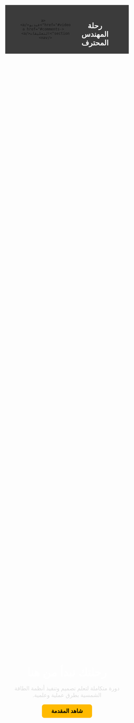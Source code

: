 
<html lang="ar" dir="rtl">
<head>
  <meta charset="UTF-8" />
  <meta name="viewport" content="width=device-width, initial-scale=1.0" />
  <title>رحلة المهندس المحترف</title>
  <link href="https://fonts.googleapis.com/css2?family=Cairo:wght@400;700&display=swap" rel="stylesheet" />
  <style>
    * {
      margin: 0;
      padding: 0;
      box-sizing: border-box;
      font-family: 'Cairo', sans-serif;
    }

    body {
      background: linear-gradient(to right, #0f0f0f, #1c1c1c);
      color: #ffffff;
      line-height: 1.6;
    }

    header {
      padding: 20px 40px;
      background-color: #111111d0;
      display: flex;
      justify-content: space-between;
      align-items: center;
      border-bottom: 1px solid #333;
    }

    header h1 {
      font-size: 24px;
      color: #f9f9f9;
    }

    nav a {
      color: #ccc;
      text-decoration: none;
      margin-left: 20px;
      font-size: 16px;
      transition: color 0.3s;
    }

    nav a:hover {
      color: #ffffff;
    }

    .hero {
      position: relative;
      background-image: url('Images/hero.png');
      background-size: cover;
      background-position: center;
      height: 100vh;
      display: flex;
      align-items: center;
      justify-content: center;
      text-align: center;
    }

    .hero::after {
      content: '';
      position: absolute;
      top: 0; left: 0;
      width: 100%; height: 100%;
      background-color: rgba(0,0,0,0.6);
      z-index: 1;
    }

    .hero-content {
      position: relative;
      z-index: 2;
      max-width: 800px;
      padding: 20px;
    }

    .hero h2 {
      font-size: 36px;
      margin-bottom: 20px;
      color: #ffffff;
    }

    .hero p {
      font-size: 18px;
      color: #dddddd;
      margin-bottom: 30px;
    }

    .hero a.button {
      padding: 12px 30px;
      background-color: #ffba00;
      color: #000;
      font-weight: bold;
      border: none;
      border-radius: 8px;
      text-decoration: none;
      font-size: 18px;
      transition: background-color 0.3s;
    }

    .hero a.button:hover {
      background-color: #ffaa00;
    }

    #video {
      padding: 60px 20px;
      text-align: center;
    }

    iframe {
      max-width: 100%;
      border-radius: 12px;
    }

    #comments-section {
      background-color: #111;
      padding: 40px 20px;
      max-width: 800px;
      margin: auto;
    }

    form {
      background: #1e1e1e;
      padding: 20px;
      border-radius: 10px;
      margin-bottom: 40px;
    }

    label {
      display: block;
      margin: 10px 0 5px;
    }

    input, textarea, select {
      width: 100%;
      padding: 10px;
      margin-bottom: 15px;
      border: none;
      border-radius: 8px;
      background: #2c2c2c;
      color: #fff;
    }

    button {
      background: #ffc107;
      color: #000;
      font-weight: bold;
      padding: 12px 20px;
      border: none;
      border-radius: 8px;
      cursor: pointer;
      transition: background 0.3s;
    }

    button:hover {
      background: #e0a800;
    }

    .comment-card {
      background-color: #1f1f1f;
      border: 1px solid #333;
      border-radius: 12px;
      padding: 15px;
      margin-bottom: 20px;
      box-shadow: 0 4px 12px rgba(0,0,0,0.2);
    }

    .comment-name {
      font-weight: bold;
      color: #ffba00;
    }

    .comment-stars {
      color: gold;
    }

    .comment-text {
      margin-top: 10px;
      color: #eee;
      line-height: 1.6;
    }

    .reply-card {
      background-color: #2a2a2a;
      margin-top: 10px;
      margin-right: 20px;
      border-left: 3px solid #ffba00;
      padding: 10px;
      border-radius: 8px;
    }

    footer {
      background-color: #101010;
      text-align: center;
      padding: 20px;
      color: #666;
      font-size: 14px;
      margin-top: 60px;
    }

    @media (max-width: 768px) {
      .hero h2 {
        font-size: 28px;
      }

      .hero p {
        font-size: 16px;
      }

      header {
        flex-direction: column;
        align-items: flex-start;
      }

      nav {
        margin-top: 10px;
      }
    }
  </style>
</head>
<body>

  <header>
    <h1>رحلة المهندس المحترف</h1>
    <nav>
     
      <a href="#video">فيديو</a>
      <a href="#comments-section">التعليقات</a>
    </nav>
  </header>

  <section class="hero">
    <div class="hero-content">
      <h2>رحلتك تبدأ من هنا</h2>
      <p>دورة متكاملة لتعلم تصميم وتنفيذ أنظمة الطاقة الشمسية بطرق عملية وعلمية.</p>
      <a href="#video" class="button">شاهد المقدمة</a>
    </div>
  </section>

  <section id="video">
    <h2 style="margin-bottom: 20px;">🎥 المحاضرة</h2>
    <iframe width="800" height="450"
      src="https://www.youtube.com/embed/zW9ZX-SZKtE"
      frameborder="0" allowfullscreen></iframe>
  </section>

  <section id="comments-section">
    <h2>💬 قسم التعليقات</h2>
    <form id="commentForm">
      <label>الاسم:</label>
      <input type="text" name="name" required>

      <label>البريد الإلكتروني (اختياري):</label>
      <input type="email" name="email">

      <label>التقييم:</label>
      <select name="rating">
        <option value="5">⭐️⭐️⭐️⭐️⭐️</option>
        <option value="4">⭐️⭐️⭐️⭐️</option>
        <option value="3">⭐️⭐️⭐️</option>
        <option value="2">⭐️⭐️</option>
        <option value="1">⭐️</option>
      </select>

      <label>التعليق:</label>
      <textarea name="comment" required></textarea>

      <input type="hidden" name="parentId" value="">
      <button type="submit">إرسال</button>
    </form>

    <div id="comments"></div>
  </section>

  <footer>
    &copy; 2025 جميع الحقوق محفوظة - رحلة المهندس المحترف
  </footer>

  <script>
    const scriptURL = "https://script.google.com/macros/s/AKfycbwf8tweD-5tqM_YmtW0STnFn3rwpharalcK8tvb4t68jJs59V5SSwf4VDdhT4txUj760w/exec";

    document.getElementById("commentForm").addEventListener("submit", function(e) {
      e.preventDefault();
      const form = e.target;
      const formData = new FormData(form);

      fetch(scriptURL, {
        method: 'POST',
        body: formData
      }).then(() => {
        alert("✅ تم إرسال التعليق");
        form.reset();
        loadComments();
      });
    });

    function createCommentHtml(comment) {
      const div = document.createElement("div");
      div.className = "comment-card";
      div.innerHTML = `
        <div class="comment-name">${comment.name}</div>
        <div class="comment-stars">${'⭐️'.repeat(comment.rating)}</div>
        <div class="comment-text">${comment.comment}</div>
      `;
      return div;
    }

    function loadComments() {
      fetch(scriptURL)
        .then(res => res.json())
        .then(data => {
          const commentSection = document.getElementById("comments");
          commentSection.innerHTML = "";
          const parents = data.filter(c => !c.parentId);
          parents.reverse().forEach(comment => {
            commentSection.appendChild(createCommentHtml(comment));
          });
        });
    }

    window.onload = loadComments;
    <script>
  const scriptURL = "https://script.google.com/macros/s/AKfycbwf8tweD-5tqM_YmtW0STnFn3rwpharalcK8tvb4t68jJs59V5SSwf4VDdhT4txUj760w/exec";
  const adminEmail = "your-email@gmail.com"; // 🔒 بريدك أنت لإظهار زر الرد فقط لك

  document.getElementById("commentForm").addEventListener("submit", function (e) {
    e.preventDefault();
    const form = e.target;
    const formData = new FormData(form);

    fetch(scriptURL, {
      method: "POST",
      body: formData,
    }).then(() => {
      alert("✅ تم إرسال التعليق");
      form.reset();
      loadComments();
    });
  });

  function createCommentHtml(comment, replies) {
    const div = document.createElement("div");
    div.className = "comment-card";
    div.innerHTML = `
      <div class="comment-name">${comment.name}</div>
      <div class="comment-stars">${'⭐️'.repeat(comment.rating)}</div>
      <div class="comment-text">${comment.comment}</div>
    `;

    // عرض الردود التابعة للتعليق
    const replyContainer = document.createElement("div");
    replies.forEach(reply => {
      const replyDiv = document.createElement("div");
      replyDiv.className = "reply-card";
      replyDiv.innerHTML = `<strong>${reply.name}:</strong> ${reply.comment}`;
      replyContainer.appendChild(replyDiv);
    });
    div.appendChild(replyContainer);

    // زر رد فقط للمشرف (البريد الذي تحدده أنت)
    const userEmail = ""; // ⚠️ يمكن جعله ديناميكياً عبر تسجيل دخول مستقبلاً
    if (userEmail === adminEmail) {
      const replyBtn = document.createElement("button");
      replyBtn.textContent = "رد";
      replyBtn.style.marginTop = "10px";
      replyBtn.onclick = () => {
        const form = document.getElementById("commentForm");
        form.parentId.value = comment.rowId;
        form.scrollIntoView({ behavior: "smooth" });
      };
      div.appendChild(replyBtn);
    }

    return div;
  }

  function loadComments() {
    fetch(scriptURL)
      .then(res => res.json())
      .then(data => {
        const commentSection = document.getElementById("comments");
        commentSection.innerHTML = "";

        // ترتيب حسب التعليقات الأصلية والردود
        const parents = data.filter(c => !c.parentId);
        const replies = data.filter(c => c.parentId);

        // إظهار التعليقات والردود
        parents.reverse().forEach(parent => {
          const childReplies = replies.filter(r => r.parentId === parent.rowId);
          commentSection.appendChild(createCommentHtml(parent, childReplies));
        });
      });
  }

  window.onload = loadComments;

  </script>
</body>
</html>
